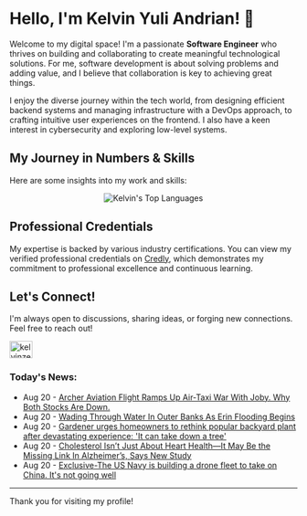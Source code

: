 # Hello, I'm Kelvin Yuli Andrian! 👋

Welcome to my digital space! I'm a passionate **Software Engineer** who thrives on building and collaborating to create meaningful technological solutions. For me, software development is about solving problems and adding value, and I believe that collaboration is key to achieving great things.

I enjoy the diverse journey within the tech world, from designing efficient backend systems and managing infrastructure with a DevOps approach, to crafting intuitive user experiences on the frontend. I also have a keen interest in cybersecurity and exploring low-level systems.

## My Journey in Numbers & Skills

Here are some insights into my work and skills:

<p align="center">
  <img src="https://github-readme-stats.vercel.app/api/top-langs/?username=kelvinzer0&layout=compact&theme=radical" alt="Kelvin's Top Languages" />
</p>

## Professional Credentials

My expertise is backed by various industry certifications. You can view my verified professional credentials on [Credly](https://www.credly.com/users/kelvin-yuli-andrian/badges), which demonstrates my commitment to professional excellence and continuous learning.

## Let's Connect!

I'm always open to discussions, sharing ideas, or forging new connections. Feel free to reach out!

<p align="left">
    <a href="https://linkedin.com/in/kelvinzero" target="blank"><img align="center" src="https://cdn.jsdelivr.net/npm/simple-icons@3.0.1/icons/linkedin.svg" alt="kelvinzero" height="30" width="40" /></a>
</p>

### Today's News:

<!-- feed start -->
- Aug 20 - [Archer Aviation Flight Ramps Up Air-Taxi War With Joby. Why Both Stocks Are Down.](https://www.barrons.com/articles/archer-aviation-stock-flight-joby-5c1ecef8?siteid=yhoof2&yptr=yahoo)
- Aug 20 - [Wading Through Water In Outer Banks As Erin Flooding Begins](https://www.yahoo.com/news/videos/wading-water-outer-banks-erin-113839120.html)
- Aug 20 - [Gardener urges homeowners to rethink popular backyard plant after devastating experience: 'It can take down a tree'](https://shopping.yahoo.com/home-garden/gardening/articles/gardener-urges-homeowners-rethink-popular-113000499.html)
- Aug 20 - [Cholesterol Isn’t Just About Heart Health—It May Be the Missing Link In Alzheimer’s, Says New Study](https://www.yahoo.com/news/articles/cholesterol-isn-t-just-heart-103000838.html)
- Aug 20 - [Exclusive-The US Navy is building a drone fleet to take on China. It's not going well](https://finance.yahoo.com/news/exclusive-us-navy-building-drone-100530064.html)
<!-- feed end -->

---

Thank you for visiting my profile!
